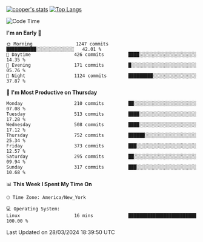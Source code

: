 [![cooper's stats](https://github-readme-stats-dwoluvhms-coopjz.vercel.app/api?username=coopjz&count_private=true)](https://github.com/coopjz/github-readme-stats)
[![Top Langs](https://github-readme-stats-dwoluvhms-coopjz.vercel.app/api/top-langs/?username=coopjz&count_private=true&langs_count=8&layout=compact)](https://github.com/coopjz/github-readme-stats)
<!--START_SECTION:waka-->
![Code Time](http://img.shields.io/badge/Code%20Time-4%20hrs%2040%20mins-blue)

**I'm an Early 🐤** 

```text
🌞 Morning                1247 commits        ███████████░░░░░░░░░░░░░░   42.01 % 
🌆 Daytime                426 commits         ████░░░░░░░░░░░░░░░░░░░░░   14.35 % 
🌃 Evening                171 commits         █░░░░░░░░░░░░░░░░░░░░░░░░   05.76 % 
🌙 Night                  1124 commits        █████████░░░░░░░░░░░░░░░░   37.87 % 
```
📅 **I'm Most Productive on Thursday** 

```text
Monday                   210 commits         ██░░░░░░░░░░░░░░░░░░░░░░░   07.08 % 
Tuesday                  513 commits         ████░░░░░░░░░░░░░░░░░░░░░   17.28 % 
Wednesday                508 commits         ████░░░░░░░░░░░░░░░░░░░░░   17.12 % 
Thursday                 752 commits         ██████░░░░░░░░░░░░░░░░░░░   25.34 % 
Friday                   373 commits         ███░░░░░░░░░░░░░░░░░░░░░░   12.57 % 
Saturday                 295 commits         ██░░░░░░░░░░░░░░░░░░░░░░░   09.94 % 
Sunday                   317 commits         ███░░░░░░░░░░░░░░░░░░░░░░   10.68 % 
```


📊 **This Week I Spent My Time On** 

```text
🕑︎ Time Zone: America/New_York

💻 Operating System: 
Linux                    16 mins             █████████████████████████   100.00 % 
```


 Last Updated on 28/03/2024 18:39:50 UTC
<!--END_SECTION:waka-->
